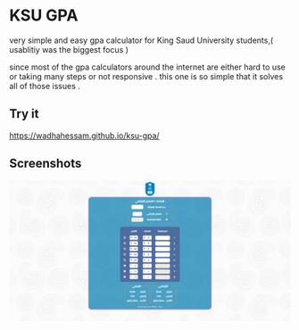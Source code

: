 # KSU GPA
very simple and easy gpa calculator for King Saud University students,( usablitiy was the biggest focus ) 


since most of the gpa calculators around the internet are either hard to use or taking many steps or not responsive . this one is so simple that it solves all of those issues .

## Try it
https://wadhahessam.github.io/ksu-gpa/


## Screenshots



![alt text](https://github.com/WadhahEssam/ksu-gpa-v1/blob/master/ksu-gpa-image.png)
